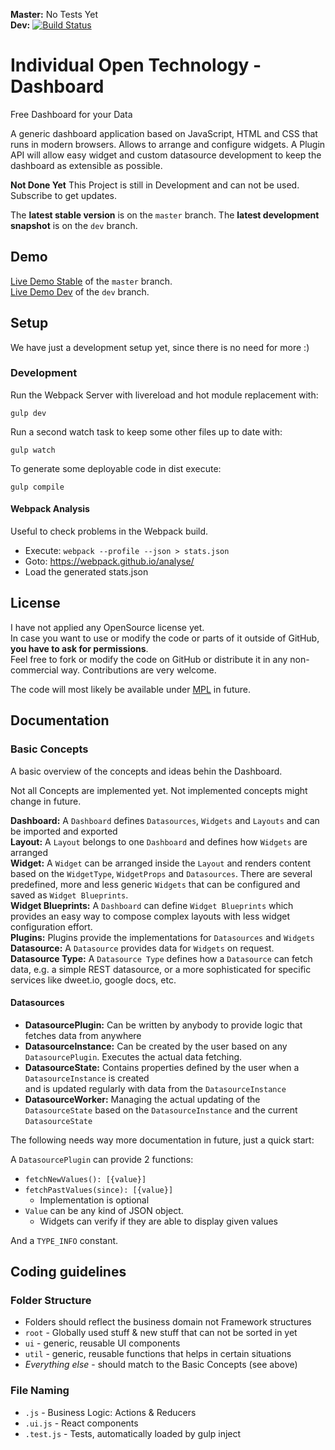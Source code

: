 **Master:**  No Tests Yet  
**Dev:** [![Build Status](https://travis-ci.org/Niondir/iot-dashboard.svg?branch=dev)](https://travis-ci.org/Niondir/iot-dashboard)  

# Individual Open Technology - Dashboard
Free Dashboard for your Data

A generic dashboard application based on JavaScript, HTML and CSS that runs in modern browsers.
Allows to arrange and configure widgets.
A Plugin API will allow easy widget and custom datasource development to keep the dashboard as extensible as possible.

**Not Done Yet** 
This Project is still in Development and can not be used. Subscribe to get updates.

The **latest stable version** is on the `master` branch.
The **latest development snapshot** is on the `dev` branch.

## Demo ##

 [Live Demo Stable](http://demo.iot-dashboard.org/) of the `master` branch.  
 [Live Demo Dev](http://demo.iot-dashboard.org/branch/dev/) of the `dev` branch.

## Setup ##

We have just a development setup yet, since there is no need for more :)

### Development ###

Run the Webpack Server with livereload and hot module replacement with:

    gulp dev
  
Run a second watch task to keep some other files up to date with:

    gulp watch

To generate some deployable code in dist execute:

    gulp compile

#### Webpack Analysis ####

Useful to check problems in the Webpack build.

- Execute: `webpack --profile --json > stats.json`
- Goto: https://webpack.github.io/analyse/
- Load the generated stats.json

## License ##
I have not applied any OpenSource license yet.  
In case you want to use or modify the code or parts of it outside of GitHub, **you have to ask for permissions**.  
Feel free to fork or modify the code on GitHub or distribute it in any non-commercial way. Contributions are very welcome.

The code will most likely be available under [MPL](https://www.mozilla.org/en-US/MPL/) in future.

## Documentation ##

### Basic Concepts ###
A basic overview of the concepts and ideas behin the Dashboard.

Not all Concepts are implemented yet. Not implemented concepts might change in future.

**Dashboard:** A `Dashboard` defines `Datasources`, `Widgets` and `Layouts` and can be imported and exported  
**Layout:** A `Layout` belongs to one `Dashboard` and defines how `Widgets` are arranged  
**Widget:** A `Widget` can be arranged inside the `Layout` and renders content based on the `WidgetType`, `WidgetProps` and `Datasources`.
There are several predefined, more and less generic `Widgets` that can be configured and saved as `Widget Blueprints`.  
**Widget Blueprints:** A `Dashboard` can define `Widget Blueprints` which provides an easy way to compose complex layouts with less widget configuration effort.  
**Plugins:** Plugins provide the implementations for `Datasources` and `Widgets`  
**Datasource:** A `Datasource` provides data for `Widgets` on request.  
**Datasource Type:** A `Datasource Type` defines how a `Datasource` can fetch data, 
e.g. a simple REST datasource, or a more sophisticated for specific services like dweet.io, google docs, etc.

#### Datasources ####

* **DatasourcePlugin:** Can be written by anybody to provide logic that fetches data from anywhere
* **DatasourceInstance:** Can be created by the user based on any `DatasourcePlugin`. Executes the actual data fetching.
* **DatasourceState:** Contains properties defined by the user when a `DatasourceInstance` is created  
 and is updated regularly with data from the `DatasourceInstance`
* **DatasourceWorker:** Managing the actual updating of the `DatasourceState` based on the `DatasourceInstance` and the current `DatasourceState`

The following needs way more documentation in future, just a quick start:

A `DatasourcePlugin` can provide 2 functions:
* `fetchNewValues(): [{value}]`
* `fetchPastValues(since): [{value}]`
  * Implementation is optional
* `Value` can be any kind of JSON object. 
    * Widgets can verify if they are able to display given values
    
And a `TYPE_INFO` constant.

## Coding guidelines ##

### Folder Structure ###

* Folders should reflect the business domain not Framework structures 
* `root` - Globally used stuff & new stuff that can not be sorted in yet
* `ui` - generic, reusable UI components
* `util` - generic, reusable functions that helps in certain situations
* *Everything else* - should match to the Basic Concepts (see above)

### File Naming ###

* `.js` - Business Logic: Actions & Reducers
* `.ui.js` - React components
* `.test.js` - Tests, automatically loaded by gulp inject


